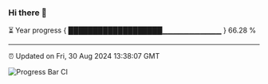 ### Hi there 👋

⏳ Year progress { ███████████████████▁▁▁▁▁▁▁▁▁▁▁ } 66.28 %

---

⏰ Updated on Fri, 30 Aug 2024 13:38:07 GMT

![Progress Bar CI](https://github.com/IshwaranRudhara/GIT-ACTION/workflows/Progress%20Bar%20CI/badge.svg)
